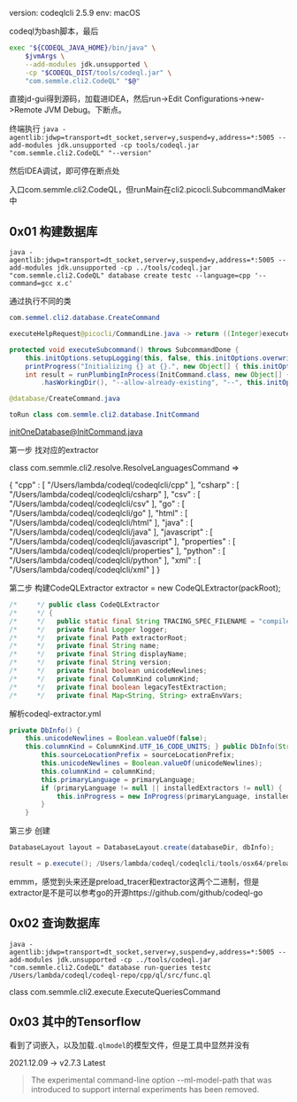 version: codeqlcli 2.5.9
env: macOS

codeql为bash脚本，最后

```bash
exec "${CODEQL_JAVA_HOME}/bin/java" \
    $jvmArgs \
    --add-modules jdk.unsupported \
    -cp "$CODEQL_DIST/tools/codeql.jar" \
    "com.semmle.cli2.CodeQL" "$@"
```

直接jd-gui得到源码，加载进IDEA，然后run->Edit Configurations->new->Remote JVM Debug。下断点。

终端执行
`java -agentlib:jdwp=transport=dt_socket,server=y,suspend=y,address=*:5005 --add-modules jdk.unsupported -cp tools/codeql.jar "com.semmle.cli2.CodeQL" "--version"`

然后IDEA调试，即可停在断点处

入口com.semmle.cli2.CodeQL，但runMain在cli2.picocli.SubcommandMaker中

## 0x01 构建数据库  

`java -agentlib:jdwp=transport=dt_socket,server=y,suspend=y,address=*:5005 --add-modules jdk.unsupported -cp ../tools/codeql.jar "com.semmle.cli2.CodeQL" database create testc --language=cpp '--command=gcc x.c'`

通过执行不同的类

```java
com.semmel.cli2.database.CreateCommand

executeHelpRequest@picocli/CommandLine.java -> return ((Integer)executeSubcommand.apply(subcommand)).intValue();@SubcommandMaker.java -> 

protected void executeSubcommand() throws SubcommandDone {
	this.initOptions.setupLogging(this, false, this.initOptions.overwrite());
	printProgress("Initializing {} at {}.", new Object[] { this.initOptions.what(), this.initOptions.directory });
	int result = runPlumbingInProcess(InitCommand.class, new Object[] { this.initOptions, "--source-root=" + this.sourceRoot, "--allow-missing-source-root=" + this.traceCommandOptions
		.hasWorkingDir(), "--allow-already-existing", "--", this.initOptions.directory });

@database/CreateCommand.java

toRun class com.semmle.cli2.database.InitCommand

```

initOneDatabase@InitCommand.java  

第一步 找对应的extractor 

class com.semmle.cli2.resolve.ResolveLanguagesCommand => 

{
  "cpp" : [
    "/Users/lambda/codeql/codeqlcli/cpp"
  ],
  "csharp" : [
    "/Users/lambda/codeql/codeqlcli/csharp"
  ],
  "csv" : [
    "/Users/lambda/codeql/codeqlcli/csv"
  ],
  "go" : [
    "/Users/lambda/codeql/codeqlcli/go"
  ],
  "html" : [
    "/Users/lambda/codeql/codeqlcli/html"
  ],
  "java" : [
    "/Users/lambda/codeql/codeqlcli/java"
  ],
  "javascript" : [
    "/Users/lambda/codeql/codeqlcli/javascript"
  ],
  "properties" : [
    "/Users/lambda/codeql/codeqlcli/properties"
  ],
  "python" : [
    "/Users/lambda/codeql/codeqlcli/python"
  ],
  "xml" : [
    "/Users/lambda/codeql/codeqlcli/xml"
  ]
}

第二步 构建CodeQLExtractor extractor = new CodeQLExtractor(packRoot);

```java
/*     */ public class CodeQLExtractor
/*     */ {
/*     */   public static final String TRACING_SPEC_FILENAME = "compiler-tracing.spec";
/*     */   private final Logger logger;
/*     */   private final Path extractorRoot;
/*     */   private final String name;
/*     */   private final String displayName;
/*     */   private final String version;
/*     */   private final boolean unicodeNewlines;
/*     */   private final ColumnKind columnKind;
/*     */   private final boolean legacyTestExtraction;
/*     */   private final Map<String, String> extraEnvVars;
```

解析codeql-extractor.yml 

```java
private DbInfo() {
	this.unicodeNewlines = Boolean.valueOf(false);
	this.columnKind = ColumnKind.UTF_16_CODE_UNITS; } public DbInfo(String sourceLocationPrefix, boolean unicodeNewlines, ColumnKind columnKind, String primaryLanguage, Map<String, List<Path>> installedExtractors) { this.unicodeNewlines = Boolean.valueOf(false); this.columnKind = ColumnKind.UTF_16_CODE_UNITS;
		this.sourceLocationPrefix = sourceLocationPrefix;
		this.unicodeNewlines = Boolean.valueOf(unicodeNewlines);
		this.columnKind = columnKind;
		this.primaryLanguage = primaryLanguage;
		if (primaryLanguage != null || installedExtractors != null) {
			this.inProgress = new InProgress(primaryLanguage, installedExtractors);
		} 
	}
```

第三步 创建

```java
DatabaseLayout layout = DatabaseLayout.create(databaseDir, dbInfo);

result = p.execute(); /Users/lambda/codeql/codeqlcli/tools/osx64/preload_tracer gcc x.c
```

emmm，感觉到头来还是preload_tracer和extractor这两个二进制，但是extractor是不是可以参考go的开源https://github.com/github/codeql-go

## 0x02 查询数据库  

`java -agentlib:jdwp=transport=dt_socket,server=y,suspend=y,address=*:5005 --add-modules jdk.unsupported -cp ../tools/codeql.jar "com.semmle.cli2.CodeQL" database run-queries testc /Users/lambda/codeql/codeql-repo/cpp/ql/src/func.ql`

class com.semmle.cli2.execute.ExecuteQueriesCommand

## 0x03 其中的Tensorflow

看到了词嵌入，以及加载`.qlmodel`的模型文件，但是工具中显然并没有


2021.12.09 -> v2.7.3 Latest 

> The experimental command-line option --ml-model-path that was introduced to support internal experiments has been removed.

